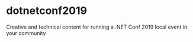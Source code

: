 # dotnetconf2019
Creative and technical content for running a .NET Conf 2019 local event in your community
